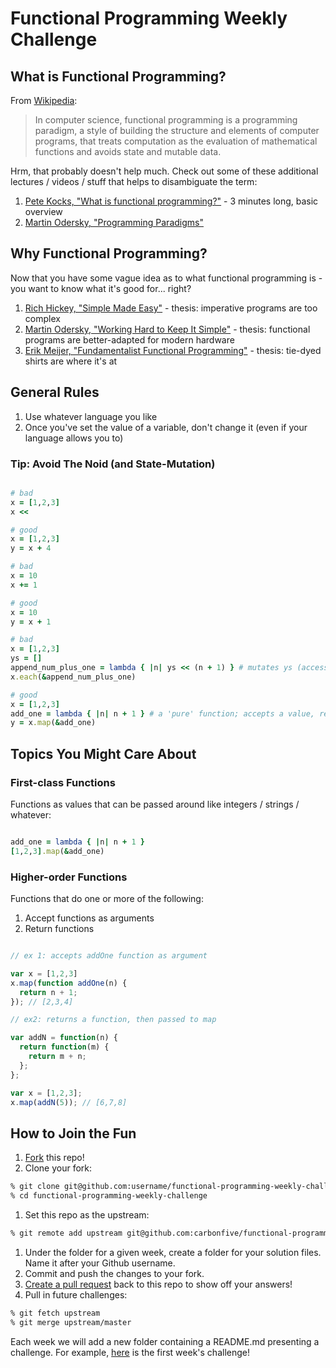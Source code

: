 # Functional Programming Weekly Challenge

## What is Functional Programming?

From [Wikipedia][wikipedia-functional-programming]:

> In computer science, functional programming is a programming paradigm, a style of building the structure and elements of computer programs, that treats computation as the evaluation of mathematical functions and avoids state and mutable data.

Hrm, that probably doesn't help much. Check out some of these additional lectures / videos / stuff that helps to disambiguate the term:

1. [Pete Kocks, "What is functional programming?"][what-is-functional] - 3 minutes long, basic overview
1. [Martin Odersky, "Programming Paradigms"][paradigms]

## Why Functional Programming?

Now that you have some vague idea as to what functional programming is - you want to know what it's good for... right?

1. [Rich Hickey, "Simple Made Easy"][simple-made-easy] - thesis: imperative programs are too complex
1. [Martin Odersky, "Working Hard to Keep It Simple"][working-hard] - thesis: functional programs are better-adapted for modern hardware
1. [Erik Meijer, "Fundamentalist Functional Programming"][fundamentalists] - thesis: tie-dyed shirts are where it's at

## General Rules

1. Use whatever language you like
2. Once you've set the value of a variable, don't change it (even if your language allows you to)

### Tip: Avoid The Noid (and State-Mutation)

```ruby

# bad
x = [1,2,3]
x << 

# good
x = [1,2,3]
y = x + 4

# bad
x = 10
x += 1

# good
x = 10
y = x + 1

# bad
x = [1,2,3]
ys = []
append_num_plus_one = lambda { |n| ys << (n + 1) } # mutates ys (accessible via closure) as a 'side-effect'
x.each(&append_num_plus_one)

# good
x = [1,2,3]
add_one = lambda { |n| n + 1 } # a 'pure' function; accepts a value, returns a value
y = x.map(&add_one)
```

## Topics You Might Care About

### First-class Functions

Functions as values that can be passed around like integers / strings / whatever:

```ruby

add_one = lambda { |n| n + 1 }
[1,2,3].map(&add_one)

```

### Higher-order Functions

Functions that do one or more of the following:

1. Accept functions as arguments
2. Return functions

```javascript

// ex 1: accepts addOne function as argument

var x = [1,2,3]
x.map(function addOne(n) {
  return n + 1;
}); // [2,3,4]

// ex2: returns a function, then passed to map

var addN = function(n) {
  return function(m) {
    return m + n;
  };
};

var x = [1,2,3];
x.map(addN(5)); // [6,7,8]

```

## How to Join the Fun

1. [Fork][fork] this repo!
1. Clone your fork:
  ```sh
  % git clone git@github.com:username/functional-programming-weekly-challenge.git
  % cd functional-programming-weekly-challenge
  ```

1. Set this repo as the upstream:
  ```sh
  % git remote add upstream git@github.com:carbonfive/functional-programming-weekly-challenge.git
  ```

1. Under the folder for a given week, create a folder for your solution files. Name it after your Github username.
1. Commit and push the changes to your fork.
1. [Create a pull request][pr] back to this repo to show off your
   answers!
1. Pull in future challenges:

  ```sh
  % git fetch upstream
  % git merge upstream/master
  ```


Each week we will add a new folder containing a README.md presenting a challenge. For example, [here][week-001] is the first week's challenge!

  [fork]: https://github.com/carbonfive/functional-programming-weekly-challenge/fork
  [pr]: https://help.github.com/articles/using-pull-requests
  [week-001]: https://github.com/carbonfive/functional-programming-weekly-challenge/tree/master/Week001
  [paradigms]: https://www.youtube.com/watch?v=DN6YqrI8aLk&list=PLO9y7hOkmmSEAtkvo_lQdIK8SfhO6x78Q#t=491
  [fundamentalists]: https://www.youtube.com/watch?v=UuamC0T3hv8
  [wikipedia-functional-programming]: http://en.wikipedia.org/wiki/Functional_programming
  [what-is-functional]: https://www.youtube.com/watch?v=TNYKNJlKY-c
  [working-hard]: https://www.youtube.com/watch?v=3jg1AheF4n0
  [simple-made-easy]: http://www.infoq.com/presentations/Simple-Made-Easy
